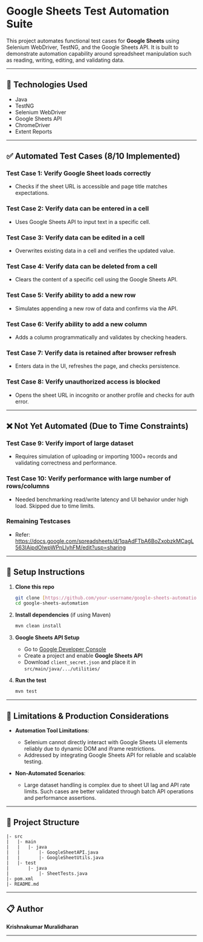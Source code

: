 # Google Sheets Test Automation Suite

This project automates functional test cases for **Google Sheets** using Selenium WebDriver, TestNG, and the Google Sheets API. It is built to demonstrate automation capability around spreadsheet manipulation such as reading, writing, editing, and validating data.

---

## 🔧 Technologies Used
- Java
- TestNG
- Selenium WebDriver
- Google Sheets API
- ChromeDriver
- Extent Reports

---

## ✅ Automated Test Cases (8/10 Implemented)

### Test Case 1: Verify Google Sheet loads correctly
- Checks if the sheet URL is accessible and page title matches expectations.

### Test Case 2: Verify data can be entered in a cell
- Uses Google Sheets API to input text in a specific cell.

### Test Case 3: Verify data can be edited in a cell
- Overwrites existing data in a cell and verifies the updated value.

### Test Case 4: Verify data can be deleted from a cell
- Clears the content of a specific cell using the Google Sheets API.

### Test Case 5: Verify ability to add a new row
- Simulates appending a new row of data and confirms via the API.

### Test Case 6: Verify ability to add a new column
- Adds a column programmatically and validates by checking headers.

### Test Case 7: Verify data is retained after browser refresh
- Enters data in the UI, refreshes the page, and checks persistence.

### Test Case 8: Verify unauthorized access is blocked
- Opens the sheet URL in incognito or another profile and checks for auth error.

---

## ❌ Not Yet Automated (Due to Time Constraints)

### Test Case 9: Verify import of large dataset
- Requires simulation of uploading or importing 1000+ records and validating correctness and performance.

### Test Case 10: Verify performance with large number of rows/columns
- Needed benchmarking read/write latency and UI behavior under high load. Skipped due to time limits.

### Remaining Testcases
- Refer: https://docs.google.com/spreadsheets/d/1qaAdFTbA6BoZxobzkMCagL563IAipdOlwpWPnLlyhFM/edit?usp=sharing
---

## 🧪 Setup Instructions

1. **Clone this repo**
   ```bash
   git clone [https://github.com/your-username/google-sheets-automation](https://github.com/krishnakumar2925/Google_sheets_automation).git
   cd google-sheets-automation
   ```

2. **Install dependencies** (if using Maven)
   ```bash
   mvn clean install
   ```

3. **Google Sheets API Setup**
   - Go to [Google Developer Console](https://console.developers.google.com/)
   - Create a project and enable **Google Sheets API**
   - Download `client_secret.json` and place it in `src/main/java/.../utilities/`

4. **Run the test**
   ```bash
   mvn test
   ```

---

## 🧩 Limitations & Production Considerations

- **Automation Tool Limitations**:
  - Selenium cannot directly interact with Google Sheets UI elements reliably due to dynamic DOM and iframe restrictions.
  - Addressed by integrating Google Sheets API for reliable and scalable testing.

- **Non-Automated Scenarios**:
  - Large dataset handling is complex due to sheet UI lag and API rate limits. Such cases are better validated through batch API operations and performance assertions.

---

## 📁 Project Structure
```
|- src
|   |- main
|   |   |- java
|   |       |- GoogleSheetAPI.java
|   |       |- GoogleSheetUtils.java
|   |- test
|       |- java
|           |- SheetTests.java
|- pom.xml
|- README.md
```

---

## 📋 Author
**Krishnakumar Muralidharan**

---

